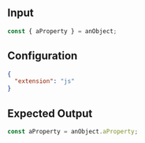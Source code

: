 
## Input
```javascript input
const { aProperty } = anObject;
```

## Configuration
```json configuration
{
  "extension": "js"
}
```

## Expected Output
```javascript expected output
const aProperty = anObject.aProperty;
```
